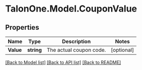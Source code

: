 
# TalonOne.Model.CouponValue

## Properties

Name | Type | Description | Notes
------------ | ------------- | ------------- | -------------
**Value** | **string** | The actual coupon code. | [optional] 

[[Back to Model list]](../README.md#documentation-for-models)
[[Back to API list]](../README.md#documentation-for-api-endpoints)
[[Back to README]](../README.md)

